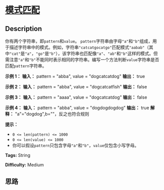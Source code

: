 # [模式匹配][title]

## Description

你有两个字符串，即`pattern`和`value`。
`pattern`字符串由字母`"a"`和`"b"`组成，用于描述字符串中的模式。例如，字符串`"catcatgocatgo"`匹配模式`"aabab"`（其中`"cat"`是`"a"`，`"go"`是`"b"`），该字符串也匹配像`"a"`、`"ab"`和`"b"`这样的模式。但需注意`"a"`和`"b"`不能同时表示相同的字符串。编写一个方法判断`value`字符串是否匹配`pattern`字符串。

**示例 1：**
            **输入：** pattern = "abba", value = "dogcatcatdog"    **输出：** true    

**示例 2：**
            **输入：** pattern = "abba", value = "dogcatcatfish"    **输出：** false    

**示例 3：**
            **输入：** pattern = "aaaa", value = "dogcatcatdog"    **输出：** false    

**示例 4：**
            **输入：** pattern = "abba", value = "dogdogdogdog"    **输出：** true    **解释：** "a"="dogdog",b=""，反之也符合规则    

**提示：**

  * `0 <= len(pattern) <= 1000`
  * `0 <= len(value) <= 1000`
  * 你可以假设`pattern`只包含字母`"a"`和`"b"`，`value`仅包含小写字母。


**Tags:** String

**Difficulty:** Medium

## 思路

[title]: https://leetcode-cn.com/problems/pattern-matching-lcci
